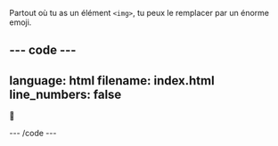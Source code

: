 Partout où tu as un élément `<img>`, tu peux le remplacer par un énorme emoji.

## --- code ---

language: html
filename: index.html
line_numbers: false
--------------------------------------------------------

<p class="narrow, hugefont">
    🍂
</p>

\--- /code ---
